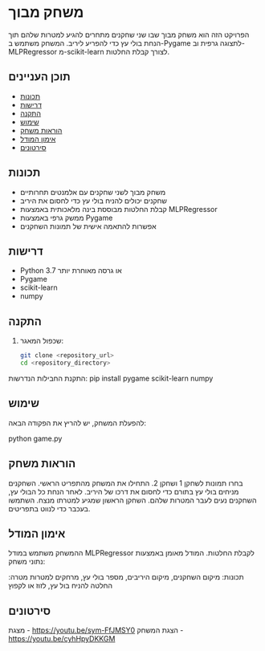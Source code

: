 # משחק מבוך

הפרויקט הזה הוא משחק מבוך שבו שני שחקנים מתחרים להגיע למטרות שלהם תוך הנחת בולי עץ כדי להפריע ליריב. המשחק משתמש ב-Pygame לתצוגה גרפית וב-MLPRegressor מ-scikit-learn לצורך קבלת החלטות.

## תוכן העניינים
- [תכונות](#תכונות)
- [דרישות](#דרישות)
- [התקנה](#התקנה)
- [שימוש](#שימוש)
- [הוראות משחק](#הוראות-משחק)
- [אימון המודל](#אימון-המודל)
- [סירטונים](#סירטונים)


## תכונות
- משחק מבוך לשני שחקנים עם אלמנטים תחרותיים
- שחקנים יכולים להניח בולי עץ כדי לחסום את היריב
- קבלת החלטות מבוססת בינה מלאכותית באמצעות MLPRegressor
- ממשק גרפי באמצעות Pygame
- אפשרות להתאמה אישית של תמונות השחקנים

## דרישות
- Python 3.7 או גרסה מאוחרת יותר
- Pygame
- scikit-learn
- numpy

## התקנה
1. שכפול המאגר:
   ```bash
   git clone <repository_url>
   cd <repository_directory>


התקנת החבילות הנדרשות:
pip install pygame scikit-learn numpy

## שימוש
להפעלת המשחק, יש להריץ את הפקודה הבאה:

python game.py

## הוראות משחק
בחרו תמונות לשחקן 1 ושחקן 2.
התחילו את המשחק מהתפריט הראשי.
השחקנים מניחים בולי עץ בתורם כדי לחסום את דרכו של היריב.
לאחר הנחת כל הבולי עץ, השחקנים נעים לעבר המטרות שלהם.
השחקן הראשון שמגיע למטרתו מנצח.
השתמשו בעכבר כדי לנווט בתפריטים.

## אימון המודל
ההמשחק משתמש במודל MLPRegressor לקבלת החלטות. המודל מאומן באמצעות נתוני משחק:

תכונות: מיקום השחקנים, מיקום היריבים, מספר בולי עץ, מרחקים למטרות
מטרה: החלטה להניח בול עץ, לזוז או לקפוץ



## סירטונים

מצגת - https://youtu.be/sym-FfJMSY0 
הצגת המשחק - https://youtu.be/cyhHpyDKKGM


